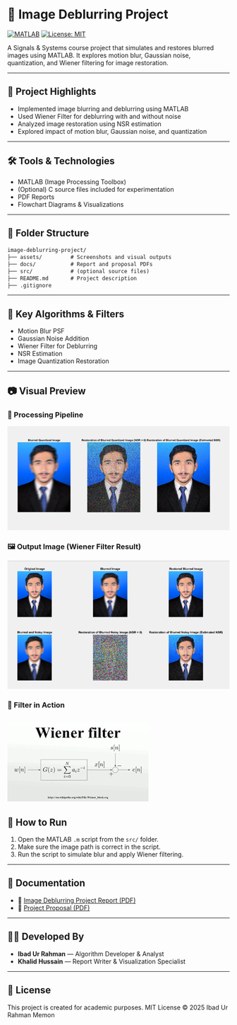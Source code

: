 # 🧠 Image Deblurring Project

[![MATLAB](https://img.shields.io/badge/Language-MATLAB-orange)]()
[![License: MIT](https://img.shields.io/badge/License-MIT-yellow.svg)](LICENSE)

A Signals & Systems course project that simulates and restores blurred images using MATLAB. It explores motion blur, Gaussian noise, quantization, and Wiener filtering for image restoration.

---

## 📌 Project Highlights

- Implemented image blurring and deblurring using MATLAB
- Used Wiener Filter for deblurring with and without noise
- Analyzed image restoration using NSR estimation
- Explored impact of motion blur, Gaussian noise, and quantization

---

## 🛠️ Tools & Technologies

- MATLAB (Image Processing Toolbox)
- (Optional) C source files included for experimentation
- PDF Reports
- Flowchart Diagrams & Visualizations

---
## 📁 Folder Structure

```plaintext
image-deblurring-project/
├── assets/         # Screenshots and visual outputs
├── docs/           # Report and proposal PDFs
├── src/            # (optional source files)
├── README.md       # Project description
├── .gitignore

```
---

## 🧪 Key Algorithms & Filters

- Motion Blur PSF
- Gaussian Noise Addition
- Wiener Filter for Deblurring
- NSR Estimation
- Image Quantization Restoration

---

## 📷 Visual Preview

### 📌 Processing Pipeline
![Pipeline](assets/Precessing_Picture.png)

### 🖼️ Output Image (Wiener Filter Result)
![Result 1](assets/Result_1.png)

### 🔁 Filter in Action
![Wiener Filter](assets/Wiener_Filter.png)
---
## 🚀 How to Run

1. Open the MATLAB `.m` script from the `src/` folder.
2. Make sure the image path is correct in the script.
3. Run the script to simulate blur and apply Wiener filtering.


---

## 📜 Documentation

- 📄 [Image Deblurring Project Report (PDF)](docs/Image_Deblurring_Project_Report.pdf)
- 📄 [Project Proposal (PDF)](docs/Image_Deblurring_Project_Proposal.pdf)

---

## 👨‍💻 Developed By

- **Ibad Ur Rahman** — Algorithm Developer & Analyst  
- **Khalid Hussain** — Report Writer & Visualization Specialist  

---

## 🔐 License

This project is created for academic purposes. MIT License © 2025 Ibad Ur Rahman Memon

